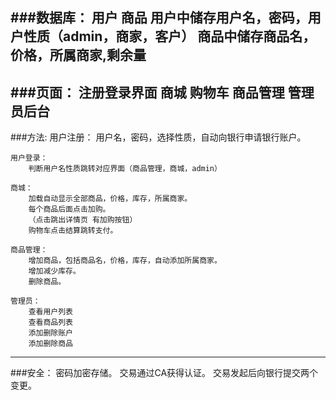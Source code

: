 ###数据库：
    用户 商品
    用户中储存用户名，密码，用户性质（admin，商家，客户）
    商品中储存商品名，价格，所属商家,剩余量
---
###页面：
	注册登录界面
	商城
	购物车
	商品管理
	管理员后台
---
###方法:
	用户注册：
		用户名，密码，选择性质，自动向银行申请银行账户。
		
	用户登录：
		判断用户名性质跳转对应界面（商品管理，商城，admin）

	商城：
		加载自动显示全部商品，价格，库存，所属商家。
		每个商品后面点击加购。
		（点击跳出详情页 有加购按钮）
		购物车点击结算跳转支付。

	商品管理：
		增加商品，包括商品名，价格，库存，自动添加所属商家。
		增加减少库存。
		删除商品。

	管理员：
		查看用户列表
		查看商品列表
		添加删除账户
		添加删除商品
		
---
###安全：
	密码加密存储。
	交易通过CA获得认证。
	交易发起后向银行提交两个变更。